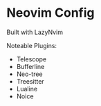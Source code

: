 # Neovim Config

Built with LazyNvim

Noteable Plugins:
* Telescope
* Bufferline
* Neo-tree
* Treesitter
* Lualine
* Noice
